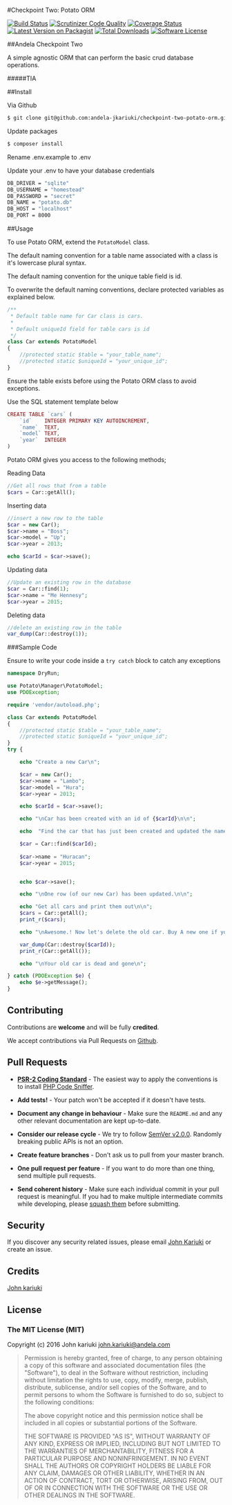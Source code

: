 #Checkpoint Two: Potato ORM

[![Build Status](https://travis-ci.org/andela-jkariuki/checkpoint-two-potato-orm.svg?branch=master)](https://travis-ci.org/andela-jkariuki/checkpoint-two-potato-orm)
[![Scrutinizer Code Quality](https://scrutinizer-ci.com/g/andela-jkariuki/checkpoint-two-potato-orm/badges/quality-score.png?b=master)](https://scrutinizer-ci.com/g/andela-jkariuki/checkpoint-two-potato-orm/?branch=master)
[![Coverage Status](https://coveralls.io/repos/github/andela-jkariuki/checkpoint-two-potato-orm/badge.svg?branch=develop)](https://coveralls.io/github/andela-jkariuki/checkpoint-two-potato-orm?branch=develop)
[![Latest Version on Packagist][ico-version]][link-packagist]
[![Total Downloads][ico-downloads]][link-downloads]
[![Software License][ico-license]](https://github.com/andela-jkariuki/checkpoint-two-potato-orm)

##Andela Checkpoint Two

A simple agnostic ORM that can perform the basic crud database operations.

#####TIA

##Install

Via Github

``` bash
$ git clone git@github.com:andela-jkariuki/checkpoint-two-potato-orm.git
```

Update packages

``` bash
$ composer install
```

Rename .env.example to .env

Update your .env to have your database credentials

```bash
DB_DRIVER = "sqlite"
DB_USERNAME = "homestead"
DB_PASSWORD = "secret"
DB_NAME = "potato.db"
DB_HOST = "localhost"
DB_PORT = 8000
```

##Usage

To use Potato ORM, extend the ```PotatoModel``` class. 

The default naming convention for a table name associated with a class is it's lowercase plural syntax.

The default naming convention for the unique table field is id.

To overwrite the default naming conventions, declare protected variables as explained below.

```php
/**
 * Default table name for Car class is cars.
 *
 * Default uniqueId field for table cars is id
 */
class Car extends PotatoModel
{
    //protected static $table = "your_table_name";
    //protected static $uniqueId = "your_unique_id";
}
```
Ensure the table exists before using the Potato ORM class to avoid exceptions.

Use the SQL statement template below

```php
CREATE TABLE `cars` (
	`id`	INTEGER PRIMARY KEY AUTOINCREMENT,
	`name`	TEXT,
	`model`	TEXT,
	`year`	INTEGER
)
```

Potato ORM gives you access to the following methods;

Reading Data
```php
//Get all rows that from a table
$cars = Car::getAll();
```

Inserting data
```php
//insert a new row to the table
$car = new Car();
$car->name = "Boss";
$car->model = "Up";
$car->year = 2013;

echo $carId = $car->save();
```

Updating data
```php
//Update an existing row in the database
$car = Car::find(1);
$car->name = "Me Hennesy";
$car->year = 2015;
```
Deleting data
```php
//delete an existing row in the table
var_dump(Car::destroy(1));
```
###Sample Code

Ensure to write your code inside a ```try catch``` block to catch any exceptions

```php
namespace DryRun;

use Potato\Manager\PotatoModel;
use PDOException;

require 'vendor/autoload.php';

class Car extends PotatoModel
{
    //protected static $table = "your_table_name";
    //protected static $uniqueId = "your_unique_id";
}
try {

    echo "Create a new Car\n";

    $car = new Car();
    $car->name = "Lambo";
    $car->model = "Hura";
    $car->year = 2013;

    echo $carId = $car->save();

    echo "\nCar has been created with an id of {$carId}\n\n";

    echo  "Find the car that has just been created and updated the name and year\n";

    $car = Car::find($carId);
   
    $car->name = "Huracan";
    $car->year = 2015;


    echo $car->save();

    echo "\nOne row (of our new Car) has been updated.\n\n";

    echo "Get all cars and print them out\n\n";
    $cars = Car::getAll();
    print_r($cars);

    echo "\nAwesome.! Now let's delete the old car. Buy A new one if you can\n\n";

    var_dump(Car::destroy($carId));
    print_r(Car::getAll());

    echo "\nYour old car is dead and gone\n";

} catch (PDOException $e) {
    echo $e->getMessage();
}
```
## Contributing

Contributions are **welcome** and will be fully **credited**.

We accept contributions via Pull Requests on [Github](https://github.com/andela-jkariuki/checkpoint-two-potato-orm).

## Pull Requests

- **[PSR-2 Coding Standard](https://github.com/php-fig/fig-standards/blob/master/accepted/PSR-2-coding-style-guide.md)** - The easiest way to apply the conventions is to install [PHP Code Sniffer](http://pear.php.net/package/PHP_CodeSniffer).

- **Add tests!** - Your patch won't be accepted if it doesn't have tests.

- **Document any change in behaviour** - Make sure the `README.md` and any other relevant documentation are kept up-to-date.

- **Consider our release cycle** - We try to follow [SemVer v2.0.0](http://semver.org/). Randomly breaking public APIs is not an option.

- **Create feature branches** - Don't ask us to pull from your master branch.

- **One pull request per feature** - If you want to do more than one thing, send multiple pull requests.

- **Send coherent history** - Make sure each individual commit in your pull request is meaningful. If you had to make multiple intermediate commits while developing, please [squash them](http://www.git-scm.com/book/en/v2/Git-Tools-Rewriting-History#Changing-Multiple-Commit-Messages) before submitting.

## Security

If you discover any security related issues, please email [John Kariuki](john.kariuki@andela.com) or create an issue.

## Credits

[John kariuki](https://github.com/andela-jkariuki)

## License

### The MIT License (MIT)

Copyright (c) 2016 John kariuki <john.kariuki@andela.com>

> Permission is hereby granted, free of charge, to any person obtaining a copy
> of this software and associated documentation files (the "Software"), to deal
> in the Software without restriction, including without limitation the rights
> to use, copy, modify, merge, publish, distribute, sublicense, and/or sell
> copies of the Software, and to permit persons to whom the Software is
> furnished to do so, subject to the following conditions:
>
> The above copyright notice and this permission notice shall be included in
> all copies or substantial portions of the Software.
>
> THE SOFTWARE IS PROVIDED "AS IS", WITHOUT WARRANTY OF ANY KIND, EXPRESS OR
> IMPLIED, INCLUDING BUT NOT LIMITED TO THE WARRANTIES OF MERCHANTABILITY,
> FITNESS FOR A PARTICULAR PURPOSE AND NONINFRINGEMENT. IN NO EVENT SHALL THE
> AUTHORS OR COPYRIGHT HOLDERS BE LIABLE FOR ANY CLAIM, DAMAGES OR OTHER
> LIABILITY, WHETHER IN AN ACTION OF CONTRACT, TORT OR OTHERWISE, ARISING FROM,
> OUT OF OR IN CONNECTION WITH THE SOFTWARE OR THE USE OR OTHER DEALINGS IN
> THE SOFTWARE.

[ico-version]: https://img.shields.io/packagist/v/john-kariuki/potato-orm.svg?style=flat-square
[ico-downloads]: https://img.shields.io/packagist/dt/john-kariuki/potato-orm.svg?style=flat-square
[ico-license]: https://img.shields.io/badge/license-MIT-brightgreen.svg?style=flat-square

[link-packagist]: https://packagist.org/packages/john-kariuki/potato-orm
[link-downloads]: https://packagist.org/packages/john-kariuki/potato-orm
